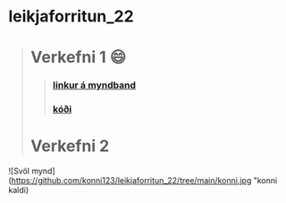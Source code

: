 # **leikjaforritun_22**
># Verkefni 1 :smile:
>>### [linkur á myndband](https://www.youtube.com/watch?v=obdrjt8L__8&ab_channel=JimmyVegas)
>>### [kóði](https://github.com/konni123/leikjaforritun_22/tree/main/Leikur_2_skriftur)
># Verkefni 2
![Svöl mynd](https://github.com/konni123/leikjaforritun_22/tree/main/konni.jpg "konni kaldi)
